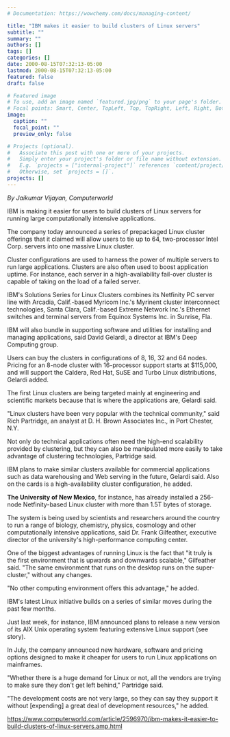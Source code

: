 ```yaml
---
# Documentation: https://wowchemy.com/docs/managing-content/

title: "IBM makes it easier to build clusters of Linux servers"
subtitle: ""
summary: ""
authors: []
tags: []
categories: []
date: 2000-08-15T07:32:13-05:00
lastmod: 2000-08-15T07:32:13-05:00
featured: false
draft: false

# Featured image
# To use, add an image named `featured.jpg/png` to your page's folder.
# Focal points: Smart, Center, TopLeft, Top, TopRight, Left, Right, BottomLeft, Bottom, BottomRight.
image:
  caption: ""
  focal_point: ""
  preview_only: false

# Projects (optional).
#   Associate this post with one or more of your projects.
#   Simply enter your project's folder or file name without extension.
#   E.g. `projects = ["internal-project"]` references `content/project/deep-learning/index.md`.
#   Otherwise, set `projects = []`.
projects: []
---
```


*By Jaikumar Vijayan, Computerworld*

IBM is making it easier for users to build clusters of Linux servers for running large computationally intensive applications.

The company today announced a series of prepackaged Linux cluster offerings that it claimed will allow users to tie up to 64, two-processor Intel Corp. servers into one massive Linux cluster.


Cluster configurations are used to harness the power of multiple servers to run large applications. Clusters are also often used to boost application uptime. For instance, each server in a high-availability fail-over cluster is capable of taking on the load of a failed server.

IBM's Solutions Series for Linux Clusters combines its Netfinity PC server line with Arcadia, Calif.-based Myricom Inc.'s Myrinent cluster interconnect technologies, Santa Clara, Calif.-based Extreme Network Inc.'s Ethernet switches and terminal servers from Equinox Systems Inc. in Sunrise, Fla.

IBM will also bundle in supporting software and utilities for installing and managing applications, said David Gelardi, a director at IBM's Deep Computing group.

Users can buy the clusters in configurations of 8, 16, 32 and 64 nodes. Pricing for an 8-node cluster with 16-processor support starts at $115,000, and will support the Caldera, Red Hat, SuSE and Turbo Linux distributions, Gelardi added.

The first Linux clusters are being targeted mainly at engineering and scientific markets because that is where the applications are, Gelardi said.

"Linux clusters have been very popular with the technical community," said Rich Partridge, an analyst at D. H. Brown Associates Inc., in Port Chester, N.Y.

Not only do technical applications often need the high-end scalability provided by clustering, but they can also be manipulated more easily to take advantage of clustering technologies, Partridge said.

IBM plans to make similar clusters available for commercial applications such as data warehousing and Web serving in the future, Gelardi said. Also on the cards is a high-availability cluster configuration, he added.

**The University of New Mexico**, for instance, has already installed a 256-node Netfinity-based Linux cluster with more than 1.5T bytes of storage.

The system is being used by scientists and researchers around the country to run a range of biology, chemistry, physics, cosmology and other computationally intensive applications, said Dr. Frank Gilfeather, executive director of the university's high-performance computing center.

One of the biggest advantages of running Linux is the fact that "it truly is the first environment that is upwards and downwards scalable," Gilfeather said. "The same environment that runs on the desktop runs on the super-cluster," without any changes.

"No other computing environment offers this advantage," he added.

IBM's latest Linux initiative builds on a series of similar moves during the past few months.

Just last week, for instance, IBM announced plans to release a new version of its AIX Unix operating system featuring extensive Linux support (see story).

In July, the company announced new hardware, software and pricing options designed to make it cheaper for users to run Linux applications on mainframes.

"Whether there is a huge demand for Linux or not, all the vendors are trying to make sure they don't get left behind," Partridge said.

"The development costs are not very large, so they can say they support it without [expending] a great deal of development resources," he added.

https://www.computerworld.com/article/2596970/ibm-makes-it-easier-to-build-clusters-of-linux-servers.amp.html
